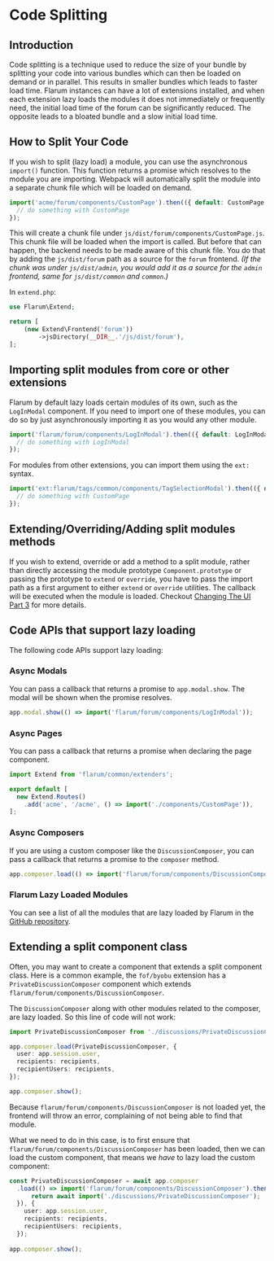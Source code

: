 # Code Splitting

## Introduction

Code splitting is a technique used to reduce the size of your bundle by splitting your code into various bundles which can then be loaded on demand or in parallel. This results in smaller bundles which leads to faster load time. Flarum instances can have a lot of extensions installed, and when each extension lazy loads the modules it does not immediately or frequently need, the initial load time of the forum can be significantly reduced. The opposite leads to a bloated bundle and a slow initial load time.

## How to Split Your Code

If you wish to split (lazy load) a module, you can use the asynchronous `import()` function. This function returns a promise which resolves to the module you are importing. Webpack will automatically split the module into a separate chunk file which will be loaded on demand.

```js
import('acme/forum/components/CustomPage').then(({ default: CustomPage }) => {
  // do something with CustomPage
});
```

This will create a chunk file under `js/dist/forum/components/CustomPage.js`. This chunk file will be loaded when the import is called. But before that can happen, the backend needs to be made aware of this chunk file. You do that by adding the `js/dist/forum` path as a source for the `forum` frontend. *(If the chunk was under `js/dist/admin`, you would add it as a source for the `admin` frontend, same for `js/dist/common` and `common`.)*

In `extend.php`:

```php
use Flarum\Extend;

return [
    (new Extend\Frontend('forum'))
        ->jsDirectory(__DIR__.'/js/dist/forum'),
];
```

## Importing split modules from core or other extensions

Flarum by default lazy loads certain modules of its own, such as the `LogInModal` component. If you need to import one of these modules, you can do so by just asynchronously importing it as you would any other module.

```js
import('flarum/forum/components/LogInModal').then(({ default: LogInModal }) => {
  // do something with LogInModal
});
```

For modules from other extensions, you can import them using the `ext:` syntax.

```js
import('ext:flarum/tags/common/components/TagSelectionModal').then(({ default: TagSelectionModal }) => {
  // do something with CustomPage
});
```

## Extending/Overriding/Adding split modules methods

If you wish to extend, override or add a method to a split module, rather than directly accessing the module prototype `Component.prototype` or passing the prototype to `extend` or `override`, you have to pass the import path as a first argument to either `extend` or `override` utilities. The callback will be executed when the module is loaded. Checkout [Changing The UI Part 3](./frontend#changing-the-ui-part-3) for more details.

## Code APIs that support lazy loading

The following code APIs support lazy loading:

### Async Modals

You can pass a callback that returns a promise to `app.modal.show`. The modal will be shown when the promise resolves.

```js
app.modal.show(() => import('flarum/forum/components/LogInModal'));
```

### Async Pages

You can pass a callback that returns a promise when declaring the page component.

```js
import Extend from 'flarum/common/extenders';

export default [
  new Extend.Routes()
    .add('acme', '/acme', () => import('./components/CustomPage')),
];
```

### Async Composers

If you are using a custom composer like the `DiscussionComposer`, you can pass a callback that returns a promise to the `composer` method.

```js
app.composer.load(() => import('flarum/forum/components/DiscussionComposer'), { user: app.session.user }).then(() => app.composer.show());
```

### Flarum Lazy Loaded Modules

You can see a list of all the modules that are lazy loaded by Flarum in the [GitHub repository](https://github.com/flarum/framework/tree/2.x/framework/core/js/dist).


## Extending a split component class

Often, you may want to create a component that extends a split component class. Here is a common example, the `fof/byobu` extension has a `PrivateDiscussionComposer` component which extends `flarum/forum/components/DiscussionComposer`.

The `DiscussionComposer` along with other modules related to the composer, are lazy loaded. So this line of code will not work:

```ts
import PrivateDiscussionComposer from './discussions/PrivateDiscussionComposer';

app.composer.load(PrivateDiscussionComposer, {
  user: app.session.user,
  recipients: recipients,
  recipientUsers: recipients,
});

app.composer.show();
```

Because `flarum/forum/components/DiscussionComposer` is not loaded yet, the frontend will throw an error, complaining of not being able to find that module.

What we need to do in this case, is to first ensure that `flarum/forum/components/DiscussionComposer` has been loaded, then we can load the custom component, that means we *have* to lazy load the custom component:

```ts
const PrivateDiscussionComposer = await app.composer  
  .load(() => import('flarum/forum/components/DiscussionComposer').then(async () => {  
      return await import('./discussions/PrivateDiscussionComposer');  
  }), {  
    user: app.session.user,  
    recipients: recipients,  
    recipientUsers: recipients,  
  });
  
app.composer.show();
```
